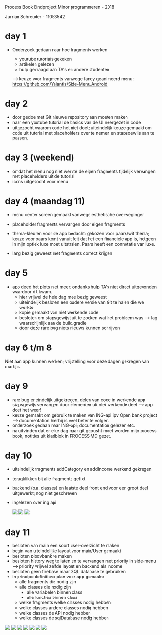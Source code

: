 Process Book Eindproject Minor programmeren - 2018

Jurrian Schreuder - 11053542

# day 1

- Onderzoek gedaan naar hoe fragments werken:
	- youtube tutorials gekeken
	- artikelen gelezen
	- hulp gevraagd aan TA's en andere studenten

	--> keuze voor fragments vanwege fancy geanimeerd menu: 
		https://github.com/Yalantis/Side-Menu.Android


# day 2

- door gedoe met Git nieuwe repository aan moeten maken
- naar een youtube tutorial de basics van de UI neergezet in code
- uitgezocht waarom code het niet doet; 
	uiteindelijk keuze gemaakt om code uit tutorial met placeholders over 
	te nemen en stapsgewijs aan te passen. 


# day 3 (weekend)

- omdat het menu nog niet werkte de eigen fragments tijdelijk vervangen met placeholders uit 
de tutorial
- icons uitgezocht voor menu


# day 4 (maandag 11)

- menu center screen gemaakt vanwege esthetische overwegingen
- placeholder fragments vervangen door eigen fragments
- thema-kleuren voor de app bedacht: gekozen voor paars/wit thema;
	keuze voor paars komt vanuit feit dat het een financiele app is,
	hetgeen in mijn optiek luxe moet uitstralen. 
	Paars heeft een connotatie van luxe. 

- lang bezig geweest met fragments correct krijgen


# day 5

- app deed het plots niet meer; ondanks hulp TA's niet direct uitgevonden waardoor dit kwam.
	- hier vrijwel de hele dag mee bezig geweest
	- uiteindelijk besloten een oudere versie van Git te halen die wel werkte
	- kopie gemaakt van niet werkende code
	- besloten om stapsgewijst uit te zoeken wat het probleem was
		--> lag waarschijnlijk aan de build.gradle
	- door deze rare bug niets nieuws kunnen schrijven


# day 6 t/m 8

Niet aan app kunnen werken; vrijstelling voor deze dagen gekregen van martijn. 


# day 9

- rare bug er eindelijk uitgekregen, delen van code in werkende app stapsgewijs vervangen
door elementen uit niet werkende deel --> app doet het weer!
- keuze gemaakt om gebruik te maken van ING-api ipv Open bank project
	--> documentation hierbij is veel beter te volgen. 
- onderzoek gedaan naar ING-api; documentation gelezen etc. 
- na uitvinden dat er elke dag naar git gepusht moet worden mijn process book, 
	notities uit kladblok in PROCESS.MD gezet. 


# day 10 

- uiteindelijk fragments addCategory en addIncome werkend gekregen
- terugklikken bij alle fragments gefixt
- backend (o.a. classes) en laatste deel front end voor een groot deel uitgewerkt; nog niet geschreven
- ingelezen over ing api

  ![](doc/aant_1.JPG)
  ![](doc/aant_2.JPG)
  ![](doc/aant_3.JPG)

# day 11

- besloten van main een soort user-overzicht te maken
- begin van uiteindelijke layout voor main/User gemaakt
- besloten piggybank te maken
- besloten history weg te laten en te vervangen met priority in side-menu
	--> priority vrijwel zelfde layout en backend als income
- besloten geen firebase maar SQL database te gebruiken
- in principe definitieve plan voor app gemaakt:
	- alle fragments die nodig zijn
	- alle classes die nodig zijn
		- alle variabelen binnen class
		- alle functies binnen class
	- welke fragments welke classes nodig hebben
	- welke classes andere classes nodig hebben
	- welke classes de API nodig hebben
	- welke classes de sqlDatabase nodig hebben

![](doc/aant_4.JPG)
![](doc/aant_5.JPG)
![](doc/aant_6.JPG)
![](doc/aant_7.JPG)
![](doc/aant_8.JPG)
![](doc/aant_9.JPG)
![](doc/aant_10.JPG)

	

